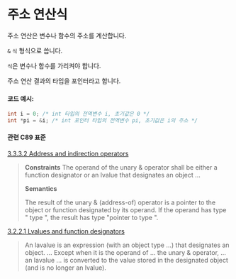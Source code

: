 # 주소 연산식
주소 연산은 변수나 함수의 주소를 계산합니다.

`&` `식` 형식으로 씁니다. 

`식`은 변수나 함수를 가리켜야 합니다. 

주소 연산 결과의 타입을 포인터라고 합니다. 

#### 코드 예시:
```c
int i = 0; /* int 타입의 전역변수 i, 초기값은 0 */
int *pi = &i; /* int 포인터 타입의 전역변수 pi, 초기값은 i의 주소 */
```

#### 관련 C89 표준
[3.3.3.2 Address and indirection operators](https://port70.net/~nsz/c/c89/c89-draft.html#3.3.3.2)
> **Constraints**
> The operand of the unary & operator shall be either a function designator or an lvalue that designates an object ...
>
> **Semantics**
>
> The result of the unary & (address-of) operator is a pointer to the object or function designated by
> its operand. If the operand has type " type ", the result has type "pointer to type ".

[3.2.2.1 Lvalues and function designators](https://port70.net/~nsz/c/c89/c89-draft.html#3.2.2.1)
> An lavalue is an expression (with an object type ...) that designates an object. ...
> Except when it is the operand of ... the unary & operator, ... an lavalue ... is converted to the
> value stored in the designated object (and is no longer an lvalue). 
